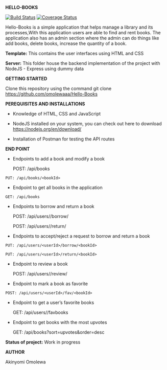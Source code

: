 

**HELLO-BOOKS**

[![Build Status](https://travis-ci.org/omolewaaa/Hello-Books.svg?branch=development)](https://travis-ci.org/omolewaaa/POSTIT)
[![Coverage Status](https://coveralls.io/repos/github/omolewaaa/Hello-Books/badge.svg?branch=development)](https://coveralls.io/github/omolewaaa/Hello-Books?branch=development)

Hello-Books is a simple application that helps manage a library and its processes,With this application users are able to find and rent books. 
The application also has an admin section where the admin can do things like add books, delete books, increase the quantity of a book.


**Template:** This contains the user interfaces using HTML and CSS

**Server:** This folder house the backend implementation of the project with NodeJS - Express using dummy data



**GETTING STARTED**

Clone this repository using the command git clone https://github.com/omolewaaa/Hello-Books


**PEREQUISITES AND INSTALLATIONS**

 *    Knowledge of HTML, CSS and JavaScript

 *    NodeJS installed on your system, you can check out here to download https://nodejs.org/en/download/

 *    Installation of Postman for testing the API routes
 
 
 **END POINT**
 
 *   Endpoints  to add a book and modify a book
 
        POST: /api/books
	
	PUT: /api/books/<bookId>
	
 *   Endpoint to get all books in the application
 
	GET: /api/books
   
 *   Endpoints to borrow and return a book
 
        POST: /api/users/<userId>/borrow/<bookId>
	
        POST: /api/users/<userId>/return/<bookId>
   
 *   Endpoints to accept/reject a request to borrow and return a book
 
    PUT: /api/users/<userId>/borrow/<bookId>
	
    PUT: /api/users/<userId>/return/<bookId>
   
 *   Endpoint to review a book
 
        POST: /api/users/<userId>/review/<bookId>
   
 *   Endpoint to mark a book as favorite
 
	POST: /api/users/<userId>/fav/<bookId>
   
 *   Endpoint to get a user’s favorite books
 
        GET: /api/users/<userId>/favbooks
	
 *   Endpoint to get books with the most upvotes
 
        GET: /api/books?sort=upvotes&order=desc



**Status of project:** Work in progress

   
 **AUTHOR**

   Akinyomi Omolewa
